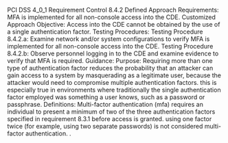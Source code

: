 PCI DSS 4_0_1 Requirement Control 8.4.2 Defined Approach Requirements: MFA is implemented for all non-console access into the CDE. Customized Approach Objective: Access into the CDE cannot be obtained by the use of a single authentication factor. Testing Procedures: Testing Procedure 8.4.2.a: Examine network and/or system configurations to verify MFA is implemented for all non-console access into the CDE. Testing Procedure 8.4.2.b: Observe personnel logging in to the CDE and examine evidence to verify that MFA is required. Guidance: Purpose: Requiring more than one type of authentication factor reduces the probability that an attacker can gain access to a system by masquerading as a legitimate user, because the attacker would need to compromise multiple authentication factors. this is especially true in environments where traditionally the single authentication factor employed was something a user knows, such as a password or passphrase. Definitions: Multi-factor authentication (mfa) requires an individual to present a minimum of two of the three authentication factors specified in requirement 8.3.1 before access is granted. using one factor twice (for example, using two separate passwords) is not considered multi- factor authentication. .